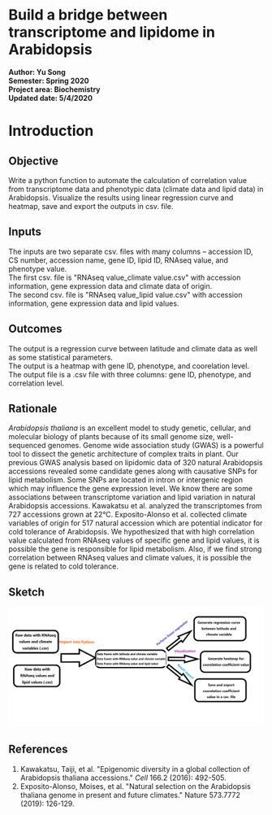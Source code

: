 # Build a bridge between transcriptome and lipidome in Arabidopsis

**Author: Yu Song** <br/>
**Semester: Spring 2020** <br/>
**Project area: Biochemistry** <br/>
**Updated date: 5/4/2020**


# Introduction
## Objective
Write a python function to automate the calculation of correlation value from transcriptome data and phenotypic data (climate data and lipid data) in Arabidopsis. Visualize the results using linear regression curve and heatmap, save and export the outputs in csv. file.

## Inputs
The inputs are two separate csv. files with many columns – accession ID, CS number, accession name, gene ID, lipid ID, RNAseq value, and phenotype value.<br/>
The first csv. file is "RNAseq value_climate value.csv" with accession information, gene expression data and climate data of origin.<br/>
The second csv. file is "RNAseq value_lipid value.csv" with accession information, gene expression data and lipid values.

## Outcomes
The output is a regression curve between latitude and climate data as well as some statistical parameters.<br/>
The output is a heatmap with gene ID, phenotype, and coorelation level.<br/>
The output file is a .csv file with three columns: gene ID, phenotype, and correlation level.
    
## Rationale
*Arabidopsis thaliana* is an excellent model to study genetic, cellular, and molecular biology of plants because of its small genome size, well-sequenced genomes. Genome wide association study (GWAS) is a powerful tool to dissect the genetic architecture of complex traits in plant. Our previous GWAS analysis based on lipidomic data of 320 natural Arabidopsis accessions revealed some candidate genes along with causative SNPs for lipid metabolism. Some SNPs are located in intron or intergenic region which may influence the gene expression level. We know there are some associations between transcriptome variation and lipid variation in natural Arabidopsis accessions. Kawakatsu et al. analyzed the transcriptomes from 727 accessions grown at 22°C. Exposito-Alonso et al. collected climate variables of origin for 517 natural accession which are potential indicator for cold tolerance of Arabidopsis. We hypothesized that with high correlation value calculated from RNAseq values of specific gene and lipid values, it is possible the gene is responsible for lipid metabolism. Also, if we find strong correlation between RNAseq values and climate values, it is possible the gene is related to cold tolerance.

## Sketch

<img src="sketch.png" alt="sketch_image" width="2000"/>


## References
1. Kawakatsu, Taiji, et al. "Epigenomic diversity in a global collection of Arabidopsis thaliana accessions." *Cell* 166.2 (2016): 492-505.<br/>
2. Exposito-Alonso, Moises, et al. "Natural selection on the Arabidopsis thaliana genome in present and future climates." Nature 573.7772 (2019): 126-129.